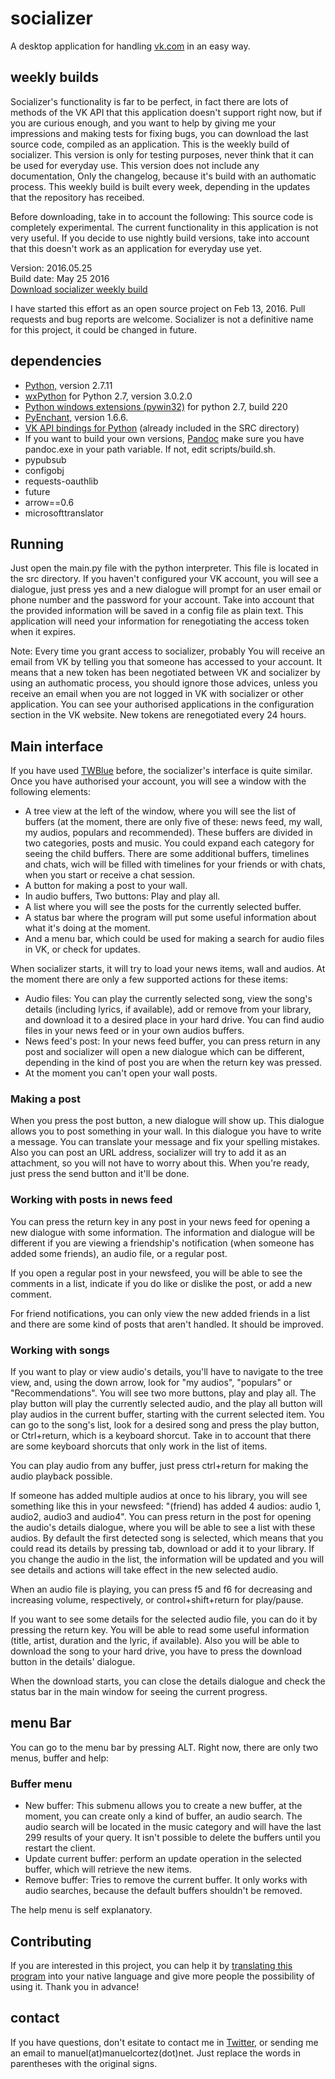 # socializer 

A desktop application for handling [vk.com](http://vk.com) in an easy way.

## weekly builds

Socializer's functionality is far to be perfect, in fact there are lots of methods of the VK API that this application doesn't support  right now, but if you are curious enough, and you want to help by giving me your impressions and making  tests for fixing  bugs, you can download the last source code, compiled as an application. This is the  weekly  build of socializer. This version is only for testing purposes, never think that it can be used for everyday use. This version does not include any documentation, Only the changelog, because it's build with an authomatic process. This weekly  build is built every week, depending in the updates that the repository has receibed.

Before downloading, take in to account the following: This source code is completely experimental. The current functionality in this application is not very useful. If you decide to use nightly build versions, take into account that this doesn't work as an application for everyday use yet.

Version: 2016.05.25  
Build date: May 25 2016  
[Download socializer weekly  build](https://github.com/manuelcortez/socializer/blob/master/nightly/socializer-nightly-build.zip?raw=true)

I have started this effort as an open source  project on Feb 13, 2016. Pull requests and bug reports are welcome. Socializer is not a definitive name for this project, it could be changed in future.

## dependencies

* [Python,](http://python.org) version 2.7.11
* [wxPython](http://www.wxpython.org) for Python 2.7, version 3.0.2.0
* [Python windows extensions (pywin32)](http://www.sourceforge.net/projects/pywin32/) for python 2.7, build 220
* [PyEnchant,](http://pythonhosted.org/pyenchant/) version 1.6.6.
* [VK API bindings for Python](https://github.com/dimka665/vk) (already included in the SRC directory)
* If you want to build your own versions, [Pandoc](http://pandoc.org/installing.html) make sure you have pandoc.exe in your path variable. If not, edit scripts/build.sh.
* pypubsub
* configobj
* requests-oauthlib
* future
* arrow==0.6
* microsofttranslator

## Running

Just open the main.py file with the python interpreter. This file is located in the src directory. If you haven't configured your VK account, you will see a dialogue, just press yes and a new dialogue will  prompt for an user email or phone number and the password for your account.  Take into account that the provided information will be saved in a config file as plain text. This application will need your information  for renegotiating the access token when it expires.

Note: Every time you grant access to socializer, probably You will receive an email from VK by telling you that someone has accessed to your account. It means that a new token has been negotiated between VK and socializer by using an authomatic process, you should ignore  those advices, unless you receive an email when you are not logged in VK with socializer or other application. You can see your authorised  applications in the configuration section in the VK website. New tokens are renegotiated every 24 hours.

## Main interface

If you have used [TWBlue](https://github.com/manuelcortez/twblue) before, the socializer's interface is quite similar. Once you have authorised your account, you will see a window with the following elements:

* A tree view at the left of the window, where you will see the list of buffers (at the moment, there are only five  of these: news feed, my wall, my audios, populars and recommended). These buffers are divided in two categories, posts and music. You could expand each category for seeing the child buffers. There are some additional buffers, timelines and chats, wich will be filled with timelines for your friends or with chats, when you  start or receive a chat session.
* A button for making a post to your wall.
* In audio buffers, Two buttons: Play and play all.
* A list where you will see the posts for the currently selected buffer.
* A status bar where the program will put some useful information about what it's doing at the moment.
* And a menu bar, which could be used for making a search for audio files in VK, or check for updates.

When socializer starts, it will try to load your news items, wall and audios. At the moment there are only a few supported actions for   these items:

* Audio files: You can play the currently selected song, view the song's details (including lyrics, if available), add or remove from your library, and download it to a desired place in your hard drive. You can find audio files in your news feed or in your own audios buffers.
* News feed's post: In your news feed buffer, you can press return in any post and socializer will open a new dialogue which can be different, depending in the kind of post you are when the return key was pressed.
* At the moment you can't open your wall posts.

### Making a post

When you press the post button, a new dialogue will show up. This dialogue allows you to post something in your wall. In this dialogue you have to write a message. You can translate your message and fix your spelling mistakes. Also you can post an URL address, socializer will try to add it as an attachment, so you will not have to worry about this. When you're ready, just press the send button and it'll be done.

### Working with posts in news feed

You can press the return key in any post in your news feed for opening a new dialogue with some information. The information and dialogue will be different if you are viewing a friendship's notification  (when someone has added some friends), an audio file, or a regular post.

If you open a regular post in your newsfeed, you will be able to see the comments in a list, indicate if you do like or dislike the post, or add a new comment.

For friend notifications, you can only view the new added friends in a list and  there are some kind of posts that aren't handled. It should be improved.

### Working with songs

If you want to play or view  audio's details, you'll have to navigate to the tree view, and, using the down arrow, look for "my audios", "populars" or "Recommendations". You will see two more buttons, play and play all. The play button will play the currently selected audio, and the play all button will play audios in the current buffer, starting with the current selected item. You can go to the song's list, look for a desired song and press the play button, or Ctrl+return, which is a keyboard shorcut. Take in to account that there are some keyboard shorcuts that only work in the list of items.

You can play audio from any buffer, just press ctrl+return for making the audio playback possible.

If someone has added multiple audios at once to his library, you will see something like this in your newsfeed: "(friend) has added 4 audios: audio 1, audio2, audio3 and audio4". You can press return in the  post for opening the audio's details dialogue, where you will be able to see a list with these audios. By default the first detected song is selected, which means that you could read its details by pressing tab, download or add it to your library. If you change the audio in the list, the information will be updated and you will see details and actions will take effect in the new selected audio.

When an  audio file is playing, you can press f5 and f6 for decreasing and increasing volume, respectively, or control+shift+return for play/pause.

If you want to see  some details for the selected audio file, you can do it by pressing the return key. You will be able to read some useful information  (title, artist, duration and the lyric, if available). Also you will be able to download the song to your hard drive, you have to press the download button in the details' dialogue.

When the download starts, you can close the details dialogue and check the status bar in the main window for seeing the current progress.

## menu Bar

You can go to the menu bar by pressing ALT. Right now, there are only two menus, buffer and help:

### Buffer menu

* New buffer: This submenu  allows you to create a new buffer, at the moment, you can create only a kind of buffer, an audio search. The audio search will be located in the music category and will have the last 299 results of your query. It isn't possible to delete the buffers until you restart the client.
* Update current buffer: perform an update operation in the selected buffer, which will retrieve the new items.
* Remove buffer: Tries to remove the current buffer. It only works with audio searches, because the default buffers shouldn't be removed.

The help menu is self explanatory.

## Contributing

If you are interested in this project, you can help it by [translating this program](https://github.com/manuelcortez/socializer/wiki/translate) into your native language and give more people the possibility of using it. Thank you in advance!

## contact

If you have questions, don't esitate to contact me in [Twitter,](https://twitter.com/manuelcortez00) or sending me an email to manuel(at)manuelcortez(dot)net. Just replace the words in parentheses with the original signs.